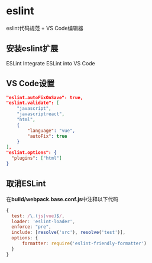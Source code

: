 # eslint

eslint代码规范 + VS Code编辑器

## 安装eslint扩展
ESLint Integrate ESLint into VS Code

## VS Code设置
~~~ json
"eslint.autoFixOnSave": true,
"eslint.validate": [
    "javascript",
    "javascriptreact",
    "html",
    {
        "language": "vue",
        "autoFix": true
    }
],
"eslint.options": {
  "plugins": ["html"]
}
~~~

## 取消ESLint
在**build/webpack.base.conf.js**中注释以下代码
~~~js
{
  test: /\.(js|vue)$/,
  loader: 'eslint-loader',
  enforce: "pre",
  include: [resolve('src'), resolve('test')],
  options: {
      formatter: require('eslint-friendly-formatter')
  }
}
~~~

